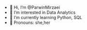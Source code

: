 - 👋 Hi, I’m @ParwinMirzaei
- 👀 I’m interested in Data Analytics
- 🌱 I’m currently learning Python, SQL
- 🙂 Pronouns: she,her
